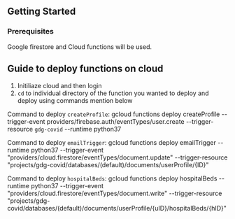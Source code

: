 ## Getting Started

### Prerequisites

Google firestore and Cloud functions will be used.

## Guide to deploy functions on cloud
1. Initiliaze cloud and then login
2. `cd` to individual directory of the function you wanted to deploy and deploy using commands mention below

Command to deploy `createProfile`: gcloud functions deploy createProfile --trigger-event providers/firebase.auth/eventTypes/user.create --trigger-resource `gdg-covid` --runtime python37

Command to deploy `emailTrigger`: gcloud functions deploy emailTrigger --runtime python37 --trigger-event "providers/cloud.firestore/eventTypes/document.update" --trigger-resource "projects/gdg-covid/databases/(default)/documents/userProfile/{ID}"

Command to deploy `hospitalBeds`: gcloud functions deploy hospitalBeds --runtime python37 --trigger-event "providers/cloud.firestore/eventTypes/document.write" --trigger-resource "projects/gdg-covid/databases/(default)/documents/userProfile/{uID}/hospitalBeds/{hID}"
